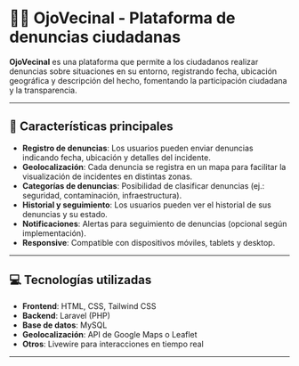 
# 🕵️‍♂️ OjoVecinal - Plataforma de denuncias ciudadanas

**OjoVecinal** es una plataforma que permite a los ciudadanos realizar denuncias sobre situaciones en su entorno, registrando fecha, ubicación geográfica y descripción del hecho, fomentando la participación ciudadana y la transparencia.

---

## 📝 Características principales

- **Registro de denuncias**: Los usuarios pueden enviar denuncias indicando fecha, ubicación y detalles del incidente.  
- **Geolocalización**: Cada denuncia se registra en un mapa para facilitar la visualización de incidentes en distintas zonas.  
- **Categorías de denuncias**: Posibilidad de clasificar denuncias (ej.: seguridad, contaminación, infraestructura).  
- **Historial y seguimiento**: Los usuarios pueden ver el historial de sus denuncias y su estado.  
- **Notificaciones**: Alertas para seguimiento de denuncias (opcional según implementación).  
- **Responsive**: Compatible con dispositivos móviles, tablets y desktop.

---

## 💻 Tecnologías utilizadas

- **Frontend**: HTML, CSS, Tailwind CSS
- **Backend**: Laravel (PHP)  
- **Base de datos**: MySQL  
- **Geolocalización**: API de Google Maps o Leaflet  
- **Otros**: Livewire para interacciones en tiempo real

---


